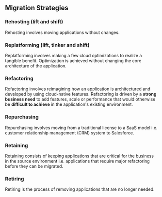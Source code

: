 ## Migration Strategies

### Rehosting (lift and shift)

Rehosting involves moving applications without changes.

### Replatforming (lift, tinker and shift)

Replatforming involves making a few cloud optimizations to realize a tangible benefit.
Optimization is achieved without changing the core architecture of the application.

### Refactoring

Refactoring involves reimagining how an application is architectured and developed by using cloud-native features. Refactoring is driven by a **strong business need** to add features, scale or performance that would otherwise be **difficult to achieve** in the application's existing environment.

### Repurchasing

Repurchasing involves moving from a traditional license to a SaaS model i.e. customer relationship management (CRM) system to Salesforce.

### Retaining

Retaining consists of keeping applications that are critical for the business in the source environment i.e. applications that require major refactoring before they can be migrated.

### Retiring

Retiring is the process of removing applications that are no longer needed.
